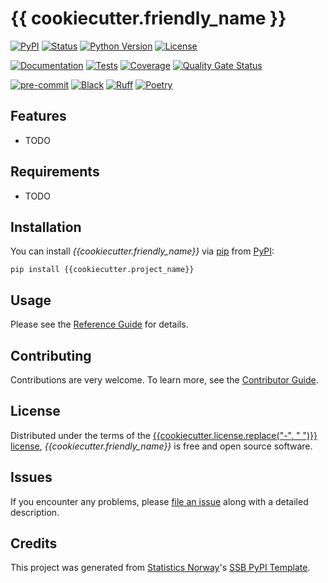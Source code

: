 # {{ cookiecutter.friendly_name }}

[![PyPI](https://img.shields.io/pypi/v/{{cookiecutter.project_name}}.svg)][pypi status]
[![Status](https://img.shields.io/pypi/status/{{cookiecutter.project_name}}.svg)][pypi status]
[![Python Version](https://img.shields.io/pypi/pyversions/{{cookiecutter.project_name}})][pypi status]
[![License](https://img.shields.io/pypi/l/{{cookiecutter.project_name}})][license]

[![Documentation](https://github.com/{{cookiecutter.github_organization}}/{{cookiecutter.project_name}}/actions/workflows/docs.yml/badge.svg)][documentation]
[![Tests](https://github.com/{{cookiecutter.github_organization}}/{{cookiecutter.project_name}}/workflows/Tests/badge.svg)][tests]
[![Coverage](https://sonarcloud.io/api/project_badges/measure?project={{cookiecutter.github_organization}}_{{cookiecutter.project_name}}&metric=coverage)][sonarcov]
[![Quality Gate Status](https://sonarcloud.io/api/project_badges/measure?project={{cookiecutter.github_organization}}_{{cookiecutter.project_name}}&metric=alert_status)][sonarquality]

[![pre-commit](https://img.shields.io/badge/pre--commit-enabled-brightgreen?logo=pre-commit&logoColor=white)][pre-commit]
[![Black](https://img.shields.io/badge/code%20style-black-000000.svg)][black]
[![Ruff](https://img.shields.io/endpoint?url=https://raw.githubusercontent.com/astral-sh/ruff/main/assets/badge/v2.json)](https://github.com/astral-sh/ruff)
[![Poetry](https://img.shields.io/endpoint?url=https://python-poetry.org/badge/v0.json)][poetry]

[pypi status]: https://pypi.org/project/{{cookiecutter.project_name}}/
[documentation]: https://{{cookiecutter.github_organization}}.github.io/{{cookiecutter.project_name}}
[tests]: https://github.com/{{cookiecutter.github_organization}}/{{cookiecutter.project_name}}/actions?workflow=Tests
[sonarcov]: https://sonarcloud.io/summary/overall?id={{cookiecutter.github_organization}}_{{cookiecutter.project_name}}
[sonarquality]: https://sonarcloud.io/summary/overall?id={{cookiecutter.github_organization}}_{{cookiecutter.project_name}}
[pre-commit]: https://github.com/pre-commit/pre-commit
[black]: https://github.com/psf/black
[poetry]: https://python-poetry.org/

## Features

- TODO

## Requirements

- TODO

## Installation

You can install _{{cookiecutter.friendly_name}}_ via [pip] from [PyPI]:

```console
pip install {{cookiecutter.project_name}}
```

## Usage

Please see the [Reference Guide] for details.

## Contributing

Contributions are very welcome.
To learn more, see the [Contributor Guide].

## License

Distributed under the terms of the [{{cookiecutter.license.replace("-", " ")}} license][license],
_{{cookiecutter.friendly_name}}_ is free and open source software.

## Issues

If you encounter any problems,
please [file an issue] along with a detailed description.

## Credits

This project was generated from [Statistics Norway]'s [SSB PyPI Template].

[statistics norway]: https://www.ssb.no/en
[pypi]: https://pypi.org/
[ssb pypi template]: https://github.com/statisticsnorway/ssb-pypitemplate
[file an issue]: https://github.com/{{cookiecutter.github_organization}}/{{cookiecutter.project_name}}/issues
[pip]: https://pip.pypa.io/

<!-- github-only -->

[license]: https://github.com/{{cookiecutter.github_organization}}/{{cookiecutter.project_name}}/blob/main/LICENSE
[contributor guide]: https://github.com/{{cookiecutter.github_organization}}/{{cookiecutter.project_name}}/blob/main/CONTRIBUTING.md
[reference guide]: https://{{cookiecutter.github_organization}}.github.io/{{cookiecutter.project_name}}/reference.html
